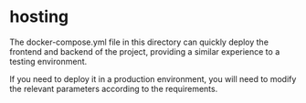 # hosting

The docker-compose.yml file in this directory can quickly deploy the frontend and backend of the project, providing a similar experience to a testing environment.

If you need to deploy it in a production environment, you will need to modify the relevant parameters according to the requirements.
